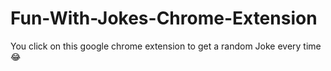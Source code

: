 # Fun-With-Jokes-Chrome-Extension
You click on this google chrome extension to get a random Joke every time 😂
